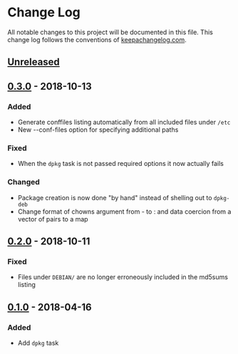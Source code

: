 # Change Log
All notable changes to this project will be documented in this
file. This change log follows the conventions of
[keepachangelog.com](http://keepachangelog.com/).

## [Unreleased]
[Unreleased]: https://github.com/radicalzephyr/boot-dpkg/compare/0.3.0...HEAD

## [0.3.0] - 2018-10-13
### Added

- Generate conffiles listing automatically from all included files
  under `/etc`
- New --conf-files option for specifying additional paths

### Fixed

- When the `dpkg` task is not passed required options it now actually fails

### Changed

- Package creation is now done "by hand" instead of shelling out to
  `dpkg-deb`
- Change format of chowns argument from <PATH>-<OWNER> to
  <PATH>:<OWNER> and data coercion from a vector of pairs to a map

[0.3.0]: https://github.com/radicalzephyr/boot-dpkg/compare/0..0...0.3.0

## [0.2.0] - 2018-10-11
### Fixed

- Files under `DEBIAN/` are no longer erroneously included in the
  md5sums listing

[0.2.0]: https://github.com/radicalzephyr/boot-dpkg/compare/0.1.0...0.2.0

## [0.1.0] - 2018-04-16
### Added

- Add `dpkg` task

[0.1.0]: https://github.com/radicalzephyr/boot-dpkg/compare/3d0c43f...0.1.0
